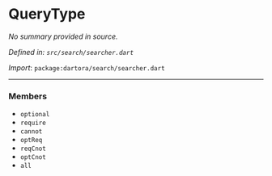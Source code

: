 # QueryType

_No summary provided in source._

_Defined in: `src/search/searcher.dart`_

_Import_: `package:dartora/search/searcher.dart`


---


### Members

- `optional`
- `require`
- `cannot`
- `optReq`
- `reqCnot`
- `optCnot`
- `all`